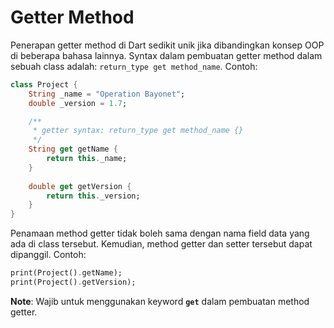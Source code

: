 # Getter Method

Penerapan getter method di Dart sedikit unik jika dibandingkan konsep OOP di beberapa bahasa lainnya. Syntax dalam pembuatan getter method dalam sebuah class adalah: `return_type get method_name`. Contoh:

```dart
class Project {
    String _name = "Operation Bayonet";
    double _version = 1.7;

    /**
     * getter syntax: return_type get method_name {}
     */
    String get getName {
        return this._name;
    }
    
    double get getVersion {
        return this._version;
    }
}
```

Penamaan method getter tidak boleh sama dengan nama field data yang ada di class tersebut. Kemudian, method getter dan setter tersebut dapat dipanggil. Contoh:

```dart
print(Project().getName);
print(Project().getVersion);
```

**Note**: Wajib untuk menggunakan keyword **`get`** dalam pembuatan method getter.